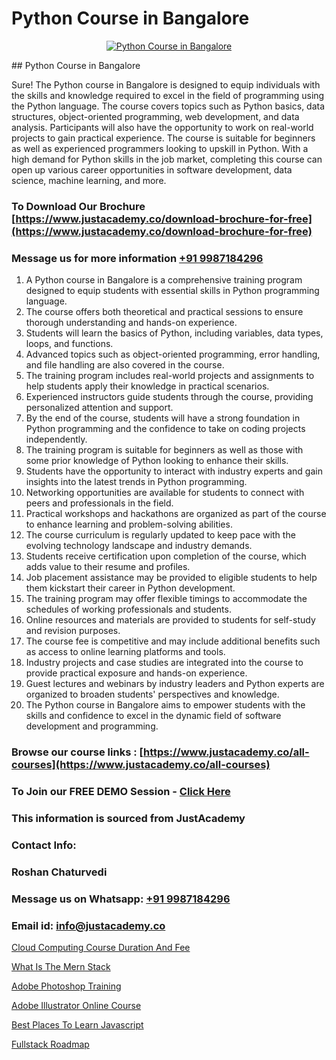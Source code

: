 # Python Course in Bangalore

<p align="center">
  <a href="https://justacademy.co/course-detail/python-training">
    <img src="https://justacademy.co/storage2/course_image/1709713400_course_image.webp" alt="Python Course in Bangalore">
  </a>
</p>
## Python Course in Bangalore

Sure! The Python course in Bangalore is designed to equip individuals with the skills and knowledge required to excel in the field of programming using the Python language. The course covers topics such as Python basics, data structures, object-oriented programming, web development, and data analysis. Participants will also have the opportunity to work on real-world projects to gain practical experience. The course is suitable for beginners as well as experienced programmers looking to upskill in Python. With a high demand for Python skills in the job market, completing this course can open up various career opportunities in software development, data science, machine learning, and more.
### To Download Our Brochure [https://www.justacademy.co/download-brochure-for-free](https://www.justacademy.co/download-brochure-for-free)
### Message us for more information [+91 9987184296](https://api.whatsapp.com/send?phone=919987184296)
1) A Python course in Bangalore is a comprehensive training program designed to equip students with essential skills in Python programming language.
2) The course offers both theoretical and practical sessions to ensure thorough understanding and hands-on experience.
3) Students will learn the basics of Python, including variables, data types, loops, and functions.
4) Advanced topics such as object-oriented programming, error handling, and file handling are also covered in the course.
5) The training program includes real-world projects and assignments to help students apply their knowledge in practical scenarios.
6) Experienced instructors guide students through the course, providing personalized attention and support.
7) By the end of the course, students will have a strong foundation in Python programming and the confidence to take on coding projects independently.
8) The training program is suitable for beginners as well as those with some prior knowledge of Python looking to enhance their skills.
9) Students have the opportunity to interact with industry experts and gain insights into the latest trends in Python programming.
10) Networking opportunities are available for students to connect with peers and professionals in the field.
11) Practical workshops and hackathons are organized as part of the course to enhance learning and problem-solving abilities.
12) The course curriculum is regularly updated to keep pace with the evolving technology landscape and industry demands.
13) Students receive certification upon completion of the course, which adds value to their resume and profiles.
14) Job placement assistance may be provided to eligible students to help them kickstart their career in Python development.
15) The training program may offer flexible timings to accommodate the schedules of working professionals and students.
16) Online resources and materials are provided to students for self-study and revision purposes.
17) The course fee is competitive and may include additional benefits such as access to online learning platforms and tools.
18) Industry projects and case studies are integrated into the course to provide practical exposure and hands-on experience.
19) Guest lectures and webinars by industry leaders and Python experts are organized to broaden students' perspectives and knowledge.
20) The Python course in Bangalore aims to empower students with the skills and confidence to excel in the dynamic field of software development and programming.

### Browse our course links : [https://www.justacademy.co/all-courses](https://www.justacademy.co/all-courses) 
### To Join our FREE DEMO Session - [Click Here](https://www.justacademy.co/register-for-course-demo)


### This information is sourced from JustAcademy
### Contact Info:
### Roshan Chaturvedi
### Message us on Whatsapp: [+91 9987184296](https://api.whatsapp.com/send?phone=919987184296)
### Email id: [info@justacademy.co](mailto:info@justacademy.co)
                
[Cloud Computing Course Duration And Fee](https://www.linkedin.com/pulse/cloud-computing-course-duration-fee-justacademy-coimbatore-nfzbc?trackingId=8pIDcG%2B37p3SB1tISJMDvg%3D%3D&lipi=urn%3Ali%3Apage%3Ad_flagship3_company_admin%3B2xJLL00LStCBWjG%2FybzIxQ%3D%3D)

[What Is The Mern Stack](https://www.linkedin.com/pulse/what-mern-stack-justacademy-pune-4zcuc?trackingId=7HeDJKcsbx1%2FtCY9UVnoHg%3D%3D&lipi=urn%3Ali%3Apage%3Ad_flagship3_company_admin%3BXS20KxDuR2OiZGdryJTcxQ%3D%3D)

[Adobe Photoshop Training](https://medium.com/@namusn/adobe-photoshop-training-3c499f299829)

[Adobe Illustrator Online Course](https://medium.com/@kamblerajas684/adobe-illustrator-online-course-6af487ecb758)

[Best Places To Learn Javascript](https://justacademyin.github.io/justacademy/best-places-to-learn-javascript)

[Fullstack Roadmap](https://justacademyin.github.io/justacademy/fullstack-roadmap)

